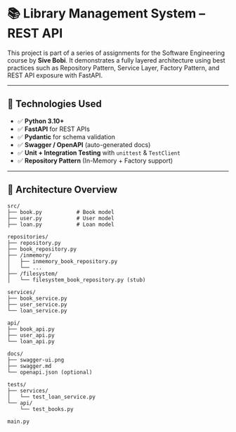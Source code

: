 # 📚 Library Management System – REST API

This project is part of a series of assignments for the Software Engineering course by **Sive Bobi**. It demonstrates a fully layered architecture using best practices such as Repository Pattern, Service Layer, Factory Pattern, and REST API exposure with FastAPI.

---

## 🔧 Technologies Used

- ✅ **Python 3.10+**
- ✅ **FastAPI** for REST APIs
- ✅ **Pydantic** for schema validation
- ✅ **Swagger / OpenAPI** (auto-generated docs)
- ✅ **Unit + Integration Testing** with `unittest` & `TestClient`
- ✅ **Repository Pattern** (In-Memory + Factory support)

---

## 🧱 Architecture Overview

```plaintext
src/
├── book.py           # Book model
├── user.py           # User model
├── loan.py           # Loan model

repositories/
├── repository.py
├── book_repository.py
├── /inmemory/
│   ├── inmemory_book_repository.py
│   └── ...
├── /filesystem/
│   └── filesystem_book_repository.py (stub)

services/
├── book_service.py
├── user_service.py
└── loan_service.py

api/
├── book_api.py
├── user_api.py
└── loan_api.py

docs/
├── swagger-ui.png
├── swagger.md
└── openapi.json (optional)

tests/
├── services/
│   └── test_loan_service.py
└── api/
    └── test_books.py

main.py
